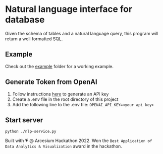 # Natural language interface for database

Given the schema of tables and a natural language query, this program will return a well formatted SQL.

## Example

Check out the [example](example) folder for a working example.

## Generate Token from OpenAI

1. Follow instructions [here](https://beta.openai.com/docs/api-reference/authentication) to generate an API key
2. Create a .env file in the root directory of this project
3. Add the following line to the .env file: `OPENAI_API_KEY=<your api key>`

## Start server

```
python ./nlp-service.py
```

Built with 💗 @ Arcesium Hackathon 2022. Won the `Best Application of Data Analytics & Visualization` award in the hackathon. 
